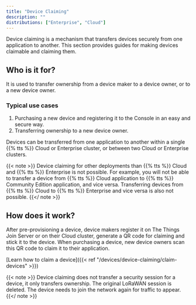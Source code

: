 ```yaml
---
title: "Device Claiming"
description: ""
distributions: ["Enterprise", "Cloud"]
--- 
```


Device claiming is a mechanism that transfers devices securely from one application to another. This section provides guides for making devices claimable and claiming them.

<!--more-->

## Who is it for?

It is used to transfer ownership from a device maker to a device owner, or to a new device owner.

### Typical use cases

1. Purchasing a new device and registering it to the Console in an easy and secure way.
2. Transferring ownership to a new device owner.

Devices can be transferred from one application to another within a single {{% tts %}} Cloud or Enterprise cluster, or between two Cloud or Enterprise clusters.

{{< note >}} Device claiming for other deployments than {{% tts %}} Cloud and {{% tts %}} Enterprise is not possible. For example, you will not be able to transfer a device from {{% tts %}} Cloud application to {{% tts %}} Community Edition application, and vice versa. Transferring devices from {{% tts %}} Cloud to {{% tts %}} Enterprise and vice versa is also not possible. {{</ note >}}

## How does it work?

After pre-provisioning a device, device makers register it on The Things Join Server or on their Cloud cluster, generate a QR code for claiming and stick it to the device. When purchasing a device, new device owners scan this QR code to claim it to their application. 

[Learn how to claim a device]({{< ref "/devices/device-claiming/claim-devices" >}})

{{< note >}} Device claiming does not transfer a security session for a device, it only transfers ownership. The original LoRaWAN session is deleted. The device needs to join the network again for traffic to appear. {{</ note >}}
